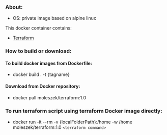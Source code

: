 ### About:
* OS: private image based on alpine linux

This docker container contains:
* [Terraform](https://www.terraform.io/)

### How to build or download:
#### To build docker images from Dockerfile:
* docker build . -t {tagname}

#### Download from Docker repository:
* docker pull moleszek/terraform:1.0

### To run terraform script using terraform Docker image directly:
* docker run -it --rm -v {localFolderPath}:/home -w /home moleszek/terraform:1.0 `<terraform command>`